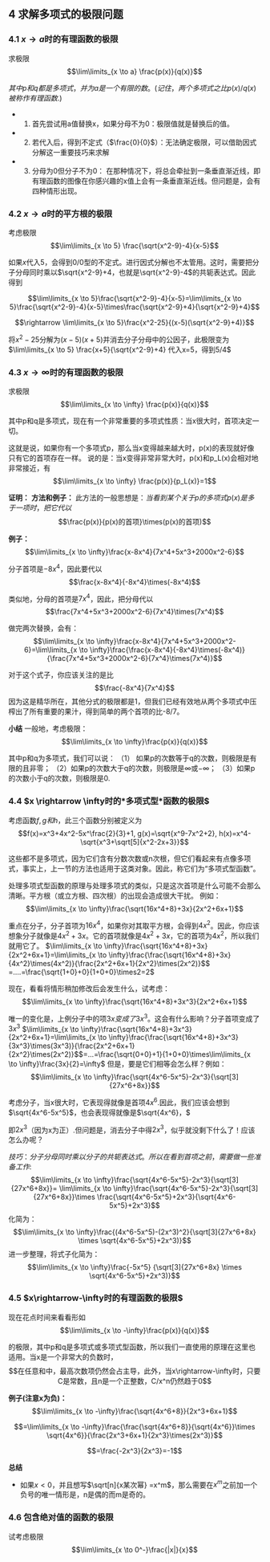 ## 4 求解多项式的极限问题
### 4.1 $x\rightarrow a$时的有理函数的极限
求极限
$$\lim\limits_{x \to a} \frac{p(x)}{q(x)}$$

$其中p和q都是多项式，并为a是一个有限的数。(记住，两个多项式之比p(x)/q(x)被称作有理函数.)$

- 1. 首先尝试用a值替换x，如果分母不为0：极限值就是替换后的值。
   
- 2. 若代入后，得到不定式（$\frac{0}{0}$）：无法确定极限，可以借助因式分解这一重要技巧来求解
- 3. 分母为0但分子不为0：
   在那种情况下，将总会牵扯到一条垂直渐近线，即有理函数的图像在你感兴趣的x值上会有一条垂直渐近线。但问题是，会有四种情形出现。
### 4.2  $x\rightarrow a$时的平方根的极限
考虑极限
$$\lim\limits_{x \to 5} \frac{\sqrt{x^2-9}-4}{x-5}$$

如果$x$代入5，会得到0/0型的不定式。进行因式分解也不太管用。这时，需要把分子分母同时乘以$\sqrt{x^2-9}+4，也就是\sqrt{x^2-9}-4$的共轭表达式。因此得到

$$\lim\limits_{x \to 5}\frac{\sqrt{x^2-9}-4}{x-5}=\lim\limits_{x \to 5}\frac{\sqrt{x^2-9}-4}{x-5}\times\frac{\sqrt{x^2-9}+4}{\sqrt{x^2-9}+4}$$

$$\rightarrow \lim\limits_{x \to 5}\frac{x^2-25}{(x-5)(\sqrt{x^2-9}+4)}$$

将$x^2-25$分解为$(x-5)(x+5)$并消去分子分母中的公因子，此极限变为$\lim\limits_{x \to 5} \frac{x+5}{\sqrt{x^2-9}+4}
代入x=5，得到5/4$
### 4.3  $x\rightarrow \infty$时的有理函数的极限
求极限
$$\lim\limits_{x \to \infty} \frac{p(x)}{q(x)}$$

其中p和q是多项式，现在有一个非常重要的多项式性质：当x很大时，首项决定一切。

这就是说，如果你有一个多项式p，那么当x变得越来越大时，p(x)的表现就好像只有它的首项存在一样。
说的是：当x变得非常非常大时，p(x)和p_L(x)会相对地非常接近，有
$$\lim\limits_{x \to \infty} \frac{p(x)}{p_L(x)}=1$$

**证明：**
**方法和例子：**
此方法的一般思想是：$当看到某个关于p的多项式p(x)是多于一项时，把它代以$
$$\frac{p(x)}{p(x)的首项}\times(p(x)的首项)$$

**例子：**
$$\lim\limits_{x \to \infty}\frac{x-8x^4}{7x^4+5x^3+2000x^2-6}$$

分子首项是$-8x^4$，因此要代以
$$\frac{x-8x^4}{-8x^4}\times(-8x^4)$$

类似地，分母的首项是$7x^4$，因此，把分母代以
$$\frac{7x^4+5x^3+2000x^2-6}{7x^4}\times(7x^4)$$

做完两次替换，会有：
$$\lim\limits_{x \to \infty}\frac{x-8x^4}{7x^4+5x^3+2000x^2-6}=\lim\limits_{x \to \infty}\frac{\frac{x-8x^4}{-8x^4}\times(-8x^4)}{\frac{7x^4+5x^3+2000x^2-6}{7x^4}\times(7x^4)}$$

对于这个式子，你应该关注的是比
$$\frac{-8x^4}{7x^4}$$
因为这是精华所在，其他分式的极限都是1，但我们已经有效地从两个多项式中压榨出了所有重要的果汁，得到简单的两个首项的比-8/7。

**小结**
一般地，考虑极限：
$$\lim\limits_{x \to \infty}\frac{p(x)}{q(x)}$$

其中p和q为多项式，我们可以说：
（1） 如果p的次数等于q的次数，则极限是有限的且非零；
（2）如果p的次数大于q的次数，则极限是$\infty$或$-\infty$；
（3）如果p的次数小于q的次数，则极限是0.


### 4.4 $x \rightarrow \infty时的*多项式型*函数的极限$
考虑函数$f,g和h$，此三个函数分别被定义为$$f(x)=x^3+4x^2-5x^\frac{2}{3}+1, g(x)=\sqrt{x^9-7x^2+2},
h(x)=x^4-\sqrt{x^3+\sqrt[5]{x^2-2x+3}}$$

这些都不是多项式，因为它们含有分数次数或n次根，但它们看起来有点像多项式，事实上，上一节的方法也适用于这类对象。因此，称它们为“多项式型函数”。  

处理多项式型函数的原理与处理多项式的类似，只是这次首项是什么可能不会那么清晰。平方根（或立方根、四次根）的出现会造成很大干扰。
例如：
$$\lim\limits_{x \to \infty}\frac{\sqrt{16x^4+8}+3x}{2x^2+6x+1}$$

重点在分子，分子首项为$16x^4$，如果你对其取平方根，会得到$4x^2$。因此，你应该想象分子就像是$4x^2+3x$。它的首项就像是$4x^2+3x$，它的首项为$4x^2$，所以我们就用它了。
$\lim\limits_{x \to \infty}\frac{\sqrt{16x^4+8}+3x}{2x^2+6x+1}=\lim\limits_{x \to \infty}\frac{\frac{\sqrt{16x^4+8}+3x}{4x^2}\times(4x^2)}{\frac{2x^2+6x+1}{2x^2}\times(2x^2)}$$
=....=\frac{\sqrt{1+0}+0}{1+0+0}\times2=2$

现在，看看将情形稍加修改后会发生什么，试考虑：
$$\lim\limits_{x \to \infty}\frac{\sqrt{16x^4+8}+3x^3}{2x^2+6x+1}$$

唯一的变化是，上例分子中的项$3x变成了3x^3$。这会有什么影响？分子首项变成了$3x^3$
$\lim\limits_{x \to \infty}\frac{\sqrt{16x^4+8}+3x^3}{2x^2+6x+1}=\lim\limits_{x \to \infty}\frac{\frac{\sqrt{16x^4+8}+3x^3}{3x^3}\times(3x^3)}{\frac{2x^2+6x+1}{2x^2}\times(2x^2)}$$=...=\frac{\sqrt{0+0}+1}{1+0+0}\times\lim\limits_{x \to \infty}\frac{3x}{2}=\infty$
但是，要是它们相等会怎么样？例如：
$$\lim\limits_{x \to \infty}\frac{\sqrt{4x^6-5x^5}-2x^3}{\sqrt[3]{27x^6+8x}}$$

考虑分子，当x很大时，它表现得就像是首项$4x^6$.因此，我们应该会想到$\sqrt{4x^6-5x^5}$，也会表现得就像是$\sqrt{4x^6}，$

即$2x^3$（因为x为正）.但问题是，消去分子中得$2x^3$，似乎就没剩下什么了！应该怎么办呢？

$技巧：分子分母同时乘以分子的共轭表达式。所以在看到首项之前，需要做一些准备工作:$
$$\lim\limits_{x \to \infty}\frac{\sqrt{4x^6-5x^5}-2x^3}{\sqrt[3]{27x^6+8x}}= \lim\limits_{x \to \infty}\frac{\sqrt{4x^6-5x^5}-2x^3}{\sqrt[3]{27x^6+8x}}\times \frac{\sqrt{4x^6-5x^5}+2x^3}{\sqrt{4x^6-5x^5}+2x^3}$$
化简为：
$$\lim\limits_{x \to \infty}\frac{(4x^6-5x^5)-(2x^3)^2}{\sqrt[3]{27x^6+8x} \times \sqrt{4x^6-5x^5}+2x^3)}$$
进一步整理，将式子化简为：
$$\lim\limits_{x \to \infty}\frac{-5x^5}
{\sqrt[3]{27x^6+8x} \times \sqrt{4x^6-5x^5}+2x^3)}$$

### 4.5 $x\rightarrow-\infty时的有理函数的极限$
现在花点时间来看看形如
$$\lim\limits_{x \to -\infty}\frac{p(x)}{q(x)}$$

的极限，其中p和q是多项式或多项式型函数，所以我们一直使用的原理在这里也适用。当x是一个非常大的负数时，
$$在任意和中，最高次数项仍然会占主导，此外，当x\rightarrow-\infty时，只要C是常数，且n是一个正整数，C/x^n仍然趋于0$$

**例子(注意x为负)：**
$$\lim\limits_{x \to -\infty}\frac{\sqrt{4x^6+8}}{2x^3+6x+1}$$

$$=\lim\limits_{x \to -\infty}\frac{\frac{\sqrt{4x^6+8}}{\sqrt{4x^6}}\times \sqrt{4x^6}}{\frac{2x^3+6x+1}{2x^3}\times(2x^3)}$$

$$=\frac{-2x^3}{2x^3}=-1$$

**总结**
- 如果$x<0$，并且想写$\sqrt[n]{x某次幂} =x^m$，那么需要在$x^m$之前加一个负号的唯一情形是，n是偶的而m是奇的。
### 4.6 包含绝对值的函数的极限
试考虑极限
$$\lim\limits_{x \to 0^-}\frac{|x|}{x}$$